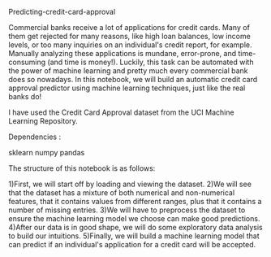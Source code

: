 Predicting-credit-card-approval

Commercial banks receive a lot of applications for credit cards. Many of them get rejected for many reasons, like high loan balances, low income levels, or too many inquiries on an individual's credit report, for example. Manually analyzing these applications is mundane, error-prone, and time-consuming (and time is money!). Luckily, this task can be automated with the power of machine learning and pretty much every commercial bank does so nowadays. In this notebook, we will build an automatic credit card approval predictor using machine learning techniques, just like the real banks do!

I have used the Credit Card Approval dataset from the UCI Machine Learning Repository.

Dependencies :

sklearn
numpy
pandas

The structure of this notebook is as follows:

1)First, we will start off by loading and viewing the dataset.
2)We will see that the dataset has a mixture of both numerical and non-numerical features, that it contains values from different ranges, plus that it contains a number of missing entries.
3)We will have to preprocess the dataset to ensure the machine learning model we choose can make good predictions.
4)After our data is in good shape, we will do some exploratory data analysis to build our intuitions.
5)Finally, we will build a machine learning model that can predict if an individual's application for a credit card will be accepted.

